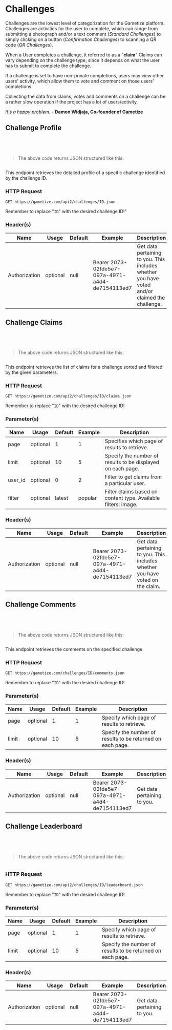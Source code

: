 # Challenges

Challenges are the lowest level of categorization for the Gametize platform. Challenges are activities for the user to complete, which can range from submitting a photograph and/or a text comment (*Standard Challenges*) to simply clicking on a button (*Confirmation Challenges*) to scanning a QR code (*QR Challenges*).

When a User completes a challenge, it referred to as a "**claim**" Claims can vary depending on the challenge type, since it depends on what the user has to submit to complete the challenge.

If a challenge is set to have non-private completions, users may view other users' activity, which allow them to vote and comment on those users' completions.

Collecting the data from claims, votes and comments on a challenge can be a rather slow operation if the project has a lot of users/activity. 

<aside class="quote"><em>It's a happy problem.</em> - <strong>Damon Widjaja, Co-founder of Gametize</strong></aside>

## Challenge Profile

```java
```

```python
```

```shell
```

```javascript
```

>The above code returns JSON structured like this:

```json
```

This endpoint retrieves the detailed profile of a specific challenge identified by the challenge ID.

### HTTP Request

`GET https://gametize.com/api2/challenges/ID.json`

<aside class="notice">Remember to replace "<code>ID</code>" with the desired challenge ID!"</aside>

### Header(s)

Name | Usage | Default | Example | Description
---|---|---|---|---
Authorization | optional | null | Bearer 2073-02fde5e7-097a-4971-a4d4-de7154113ed7 | Get data pertaining to you. This includes whether you have voted and/or claimed the challenge.

## Challenge Claims

```java
```

```python
```

```shell
```

```javascript
```

>The above code returns JSON structured like this:

```json
```

This endpoint retrieves the list of claims for a challenge sorted and filtered by the given parameters. 

### HTTP Request

`GET https://gametize.com/api2/challenges/ID/claims.json`

<aside class="notice">Remember to replace "<code>ID</code>" with the desired challenge ID!</aside>

### Parameter(s)

Name | Usage | Default | Example | Description
---|---|---|---|---
page | optional| 1 | 1 | Specifies which page of results to retrieve.
limit | optional | 10 | 5 | Specify the number of results to be displayed on each page.
user_id | optional | 0 | 2 | Filter to get claims from a particular user.
filter | optional | latest | popular | Filter claims based on content type. Available filters: image.

### Header(s)
Name | Usage | Default | Example | Description
---|---|---|---|---
Authorization | optional | null | Bearer 2073-02fde5e7-097a-4971-a4d4-de7154113ed7 | Get data pertaining to you. This includes whether you have voted on the claim.

## Challenge Comments

```java
```

```python
```

```shell
```

```javascript
```

>The above code returns JSON structured like this:

```json
```

This endpoint retrieves the comments on the specified challenge.

### HTTP Request

`GET https://gametize.com/challenges/ID/comments.json`

<aside class="notice">Remember to replace "<code>ID</code>" with the desired challenge ID!</aside>

### Parameter(s)
Name | Usage | Default | Example | Description
---|---|---|---|---
page | optional | 1 | 1 | Specify which page of results to retrieve.
limit | optional | 10 | 5 | Specify the number of results to be returned on each page.

### Header(s)

Name | Usage | Default | Example | Description
---|---|---|---|---
Authorization | optional | null | Bearer 2073-02fde5e7-097a-4971-a4d4-de7154113ed7 | Get data pertaining to you.

## Challenge Leaderboard

```java
```

```python
```

```shell
```

```javascript
```

>The above code returns JSON structured like this:

```json
```
  
### HTTP Request

`GET https://gametize.com/api2/challenges/ID/leaderboard.json`

<aside class="notice">Remember to replace "<code>ID</code>" with the desired challenge ID!</aside>

### Parameter(s)
Name | Usage | Default | Example | Description
---|---|---|---|---
page | optional | 1 | 1 | Specify which page of results to retrieve.
limit | optional | 10 | 5 | Specify the number of results to be returned on each page.

### Header(s)
Name | Usage | Default | Example | Description
---|---|---|---|---
Authorization | optional | null | Bearer 2073-02fde5e7-097a-4971-a4d4-de7154113ed7 | Get data pertaining to you.
